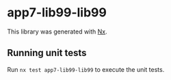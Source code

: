 # app7-lib99-lib99

This library was generated with [Nx](https://nx.dev).

## Running unit tests

Run `nx test app7-lib99-lib99` to execute the unit tests.
